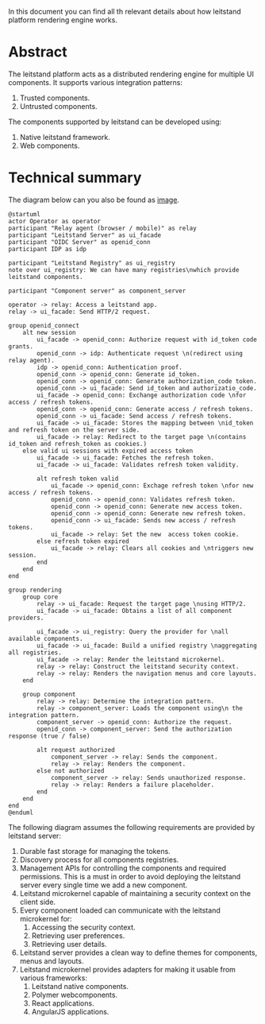 In  this document you can find all th relevant details about how leitstand platform rendering engine works.

# Abstract

The leitstand platform acts as a distributed rendering engine for multiple UI components. It supports various integration patterns:

1. Trusted components.
1. Untrusted components.

The components supported by leitstand can be developed using:

1. Native leitstand framework.
1. Web components.

# Technical summary

The diagram below can you also be found as [image](images/rendering.png).

```plantuml
@startuml
actor Operator as operator
participant "Relay agent (browser / mobile)" as relay
participant "Leitstand Server" as ui_facade
participant "OIDC Server" as openid_conn
participant IDP as idp

participant "Leitstand Registry" as ui_registry
note over ui_registry: We can have many registries\nwhich provide leitstand components.

participant "Component server" as component_server

operator -> relay: Access a leitstand app.
relay -> ui_facade: Send HTTP/2 request.

group openid_connect
    alt new session
        ui_facade -> openid_conn: Authorize request with id_token code grants.
        openid_conn -> idp: Authenticate request \n(redirect using relay agent).
        idp -> openid_conn: Authentication proof.
        openid_conn -> openid_conn: Generate id_token.
        openid_conn -> openid_conn: Generate authorization_code token.
        openid_conn -> ui_facade: Send id_token and authorizatio_code.
        ui_facade -> openid_conn: Exchange authorization code \nfor access / refresh tokens.
        openid_conn -> openid_conn: Generate access / refresh tokens.
        openid_conn -> ui_facade: Send access / refresh tokens.
        ui_facade -> ui_facade: Stores the mapping between \nid_token and refresh token on the server side.
        ui_facade -> relay: Redirect to the target page \n(contains id_token and refresh_token as cookies.)
    else valid ui sessions with expired access token
        ui_facade -> ui_facade: Fetches the refresh token.
        ui_facade -> ui_facade: Validates refresh token validity.

        alt refresh token valid
            ui_facade -> openid_conn: Exchage refresh token \nfor new access / refresh tokens.
            openid_conn -> openid_conn: Validates refresh token.
            openid_conn -> openid_conn: Generate new access token.
            openid_conn -> openid_conn: Generate new refresh token.
            openid_conn -> ui_facade: Sends new access / refresh tokens.
            ui_facade -> relay: Set the new  access token cookie.
        else refresh token expired
            ui_facade -> relay: Clears all cookies and \ntriggers new session.
        end
    end
end

group rendering
    group core
        relay -> ui_facade: Request the target page \nusing HTTP/2.
        ui_facade -> ui_facade: Obtains a list of all component providers.

        ui_facade -> ui_registry: Query the provider for \nall available components.
        ui_facade -> ui_facade: Build a unified registry \naggregating all registries.
        ui_facade -> relay: Render the leitstand microkernel.
        relay -> relay: Construct the leitstand security context.
        relay -> relay: Renders the navigation menus and core layouts.
    end

    group component
        relay -> relay: Determine the integration pattern.
        relay -> component_server: Loads the component using\n the integration pattern.
        component_server -> openid_conn: Authorize the request.
        openid_conn -> component_server: Send the authorization response (true / false)
        
        alt request authorized
            component_server -> relay: Sends the component.
            relay -> relay: Renders the component.
        else not authorized
            component_server -> relay: Sends unauthorized response.
            relay -> relay: Renders a failure placeholder.
        end
    end
end
@enduml
```

The following diagram assumes the following requirements are provided by leitstand server:

1. Durable fast storage for managing the tokens.
1. Discovery process for all components registries.
1. Management APIs for controlling the components and required permissions. This is a must in order to avoid deploying the leitstand server every single time we add a new component.
1. Leitstand microkernel capable of maintaining a security context on the client side.
1. Every component loaded can communicate with the leitstand microkernel for:
    1. Accessing the security context.
    1. Retrieving user preferences.
    1. Retrieving user details.
1. Leitstand server provides a clean way to define themes for components, menus and layouts.
1. Leitstand microkernel provides adapters for making it usable from various frameworks:
    1. Leitstand native components.
    1. Polymer webcomponents.
    1. React applications.
    1. AngularJS applications.